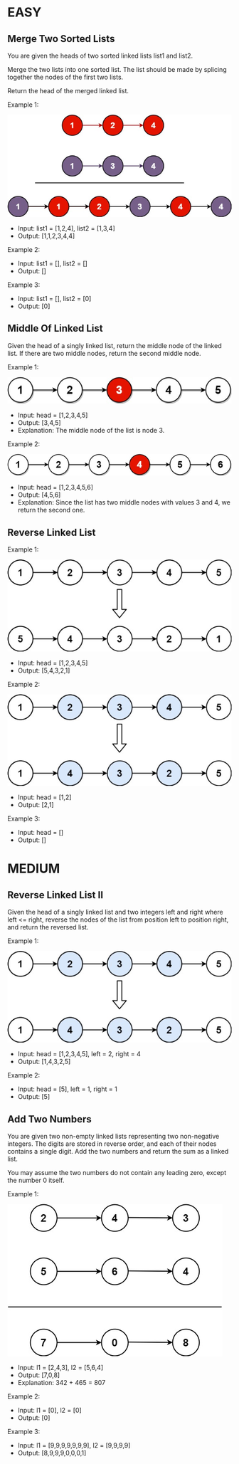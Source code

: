 # EASY
## Merge Two Sorted Lists

You are given the heads of two sorted linked lists list1 and list2.

Merge the two lists into one sorted list. The list should be made by splicing together the nodes of the first two lists.

Return the head of the merged linked list.

Example 1:

![merge](images/merge_ex1.jpg)


* Input: list1 = [1,2,4], list2 = [1,3,4]
* Output: [1,1,2,3,4,4]

Example 2:

* Input: list1 = [], list2 = []
* Output: []

Example 3:

* Input: list1 = [], list2 = [0]
* Output: [0]

## Middle Of Linked List
Given the head of a singly linked list, return the middle node of the linked list. If there are two middle nodes, return the second middle node.

Example 1:

![mid1](images/lc-midlist1.jpg)

* Input: head = [1,2,3,4,5]
* Output: [3,4,5]
* Explanation: The middle node of the list is node 3.

Example 2:

![mid2](images/lc-midlist2.jpg)

* Input: head = [1,2,3,4,5,6]
* Output: [4,5,6]
* Explanation: Since the list has two middle nodes with values 3 and 4, we return the second one.
 

##  Reverse Linked List 

Example 1:

![rev1](images/rev1ex1.jpg)

* Input: head = [1,2,3,4,5]
* Output: [5,4,3,2,1]

Example 2:

![rev1](images/rev2ex2.jpg)

* Input: head = [1,2]
* Output: [2,1]

Example 3:

* Input: head = []
* Output: []
##

# MEDIUM

##  Reverse Linked List II 

Given the head of a singly linked list and two integers left and right where left <= right, reverse the nodes of the list from position left to position right, and return the reversed list.

Example 1:

![rev2](images/rev2ex2.jpg)

* Input: head = [1,2,3,4,5],  left = 2, right = 4
* Output: [1,4,3,2,5]

Example 2:

* Input: head = [5], left = 1, right = 1
* Output: [5]
 
## Add Two Numbers 

You are given two non-empty linked lists representing two non-negative integers. The digits are stored in reverse order, and each of their nodes contains a single digit. Add the two numbers and return the sum as a linked list.

You may assume the two numbers do not contain any leading zero, except the number 0 itself.

Example 1:

![twoNums](images/addtwonumber1.jpg)

* Input: l1 = [2,4,3], l2 = [5,6,4]
* Output: [7,0,8]
* Explanation: 342 + 465 = 807

Example 2:

* Input: l1 = [0], l2 = [0]
* Output: [0]

Example 3:

* Input: l1 = [9,9,9,9,9,9,9], l2 = [9,9,9,9]
* Output: [8,9,9,9,0,0,0,1]
